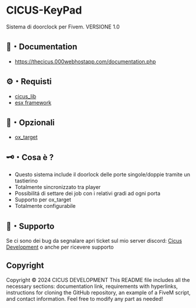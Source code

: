 # CICUS-KeyPad
Sistema di doorclock per Fivem. VERSIONE 1.0

## 📖・Documentation
- https://thecicus.000webhostapp.com/documentation.php

## ⚙️・Requisti
- [cicus_lib](https://github.com/TheCicus/cicus_lib)
- [esx framework](https://github.com/esx-framework/esx_core)

## 🔧・Opzionali
- [ox_target](https://github.com/overextended/ox_target)

## 🗝️・Cosa è ?
- Questo sistema include il doorlock delle porte singole/doppie tramite un tastierino
- Totalmente sincronizzato tra player
- Possibilitá di settare dei job con i relativi gradi ad ogni porta
- Supporto per ox_target
- Totalmente configurabile
  
## 📩・Supporto
Se ci sono dei bug da segnalare apri ticket sul mio server discord: [Cicus Development](https://discord.gg/wmW8Nxuh) o anche per ricevere supporto 


## Copyright
Copyright © 2024 CICUS DEVELOPMENT
This README file includes all the necessary sections: documentation link, requirements with hyperlinks, 
instructions for cloning the GitHub repository, an example of a FiveM script, and contact information. 
Feel free to modify any part as needed!


